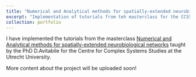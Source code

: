 ```yaml
---
title: "Numerical and Analytical methods for spatially-extended neurobiological networks"
excerpt: "Implementation of tutorials from teh masterclass for the CCSS at the Utrecht University"
collection: portfolio
---
```


I have implemented the tutorials from the masterclass [Numerical and Analytical methods for spatially-extended neurobiological networks](https://x.com/ccss_uu/status/1775448155951169700) taught by the PhD D.Avitabile for the Centre for Complex Systems Studies at the Utrecht University. 

More content about the project will be uploaded soon!
